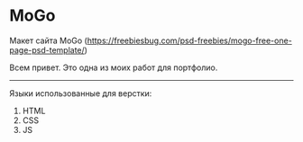 # MoGo
Макет сайта MoGo (https://freebiesbug.com/psd-freebies/mogo-free-one-page-psd-template/)

Всем привет. Это одна из моих работ для портфолио.

----------------------------------------------------

Языки использованные для верстки:
  1. HTML
  2. CSS
  3. JS
